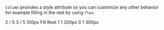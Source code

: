 ﻿<Codebox Title="Flex Stretch">
    <Description>
        <p>
            <code>Column</code> provides a style attribute so you can customize any other behavior for example filling in the rest by using <code>flex</code>.
        </p>
    </Description>
    <Demo>
        <Divider Orientation="DividerOrientation.Left"
                 style="color: #333;font-weight: normal"
                 Label="Percentage columns">
        </Divider>
        <Row>
            <Column style="flex:2 2 auto">2 / 5</Column>
            <Column style="flex:3 3 auto">3 / 5</Column>
        </Row>
        <Divider Orientation="DividerOrientation.Left"
                 style="color: #333;font-weight: normal"
                 Label="Fill Rest">
        </Divider>
        <Row>
            <Column style="flex:0 0 100px">100px</Column>
            <Column style="flex:1 1 auto">Fill Rest</Column>
        </Row>
        <Divider Orientation="DividerOrientation.Left"
                 style="color: #333;font-weight: normal"
                 Label="Raw Flex Style">
        </Divider>
        <Row>
            <Column style="flex:1 1 200px">1 1 200px</Column>
            <Column style="flex:0 1 300px">0 1 300px</Column>
        </Row>
    </Demo>
</Codebox>